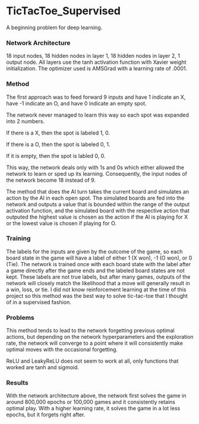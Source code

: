 # TicTacToe_Supervised
A beginning problem for deep learning.

### Network Architecture
18 input nodes, 18 hidden nodes in layer 1, 18 hidden nodes in layer 2, 1 output node. All layers use the tanh activation function with Xavier weight initialization. The optimizer used is AMSGrad with a learning rate of .0001.

### Method
The first approach was to feed forward 9 inputs and have 1 indicate an X, have -1 indicate an O, and have 0 indicate an empty spot.

The network never managed to learn this way so each spot was expanded into 2 numbers.

If there is a X, then the spot is labeled 1, 0.

If there is a O, then the spot is labeled 0, 1.

If it is empty, then the spot is labled 0, 0.

This way, the network deals only with 1s and 0s which either allowed the network to learn or sped up its learning. Consequently, the input nodes of the network become 18 instead of 9.

The method that does the AI turn takes the current board and simulates an action by the AI in each open spot. The simulated boards are fed into the network and outputs a value that is bounded within the range of the output activation function, and the simulated board with the respective action that outputed the highest value is chosen as the action if the AI is playing for X or the lowest value is chosen if playing for O. 

### Training
The labels for the inputs are given by the outcome of the game, so each board state in the game will have a label of either 1 (X won), -1 (O won), or 0 (Tie). The network is trained once with each board state with the label after a game directly after the game ends and the labeled board states are not kept. These labels are not true labels, but after many games, outputs of the network will closely match the likelihood that a move will generally result in a win, loss, or tie. I did not know reinforcement learning at the time of this project so this method was the best way to solve tic-tac-toe that I thought of in a supervised fashion.

### Problems

This method tends to lead to the network forgetting previous optimal actions, but depending on the network hyperparameters and the exploration rate, the network will converge to a point where it will consistently make optimal moves with the occasional forgetting.

ReLU and LeakyReLU does not seem to work at all, only functions that worked are tanh and sigmoid.

### Results

With the network architecture above, the network first solves the game in around 800,000 epochs or 100,000 games and it consistently retains optimal play. With a higher learning rate, it solves the game in a lot less epochs, but it forgets right after.
